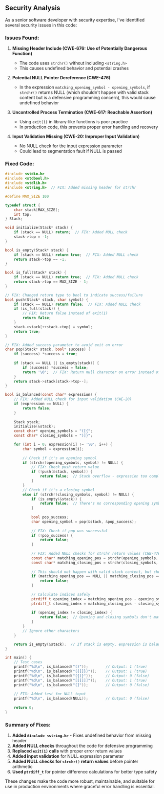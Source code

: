 ## Security Analysis

As a senior software developer with security expertise, I've identified several security issues in this code:

### Issues Found:

1. **Missing Header Include (CWE-676: Use of Potentially Dangerous Function)**
   - The code uses `strchr()` without including `<string.h>`
   - This causes undefined behavior and potential crashes

2. **Potential NULL Pointer Dereference (CWE-476)**
   - In the expression `matching_opening_symbol - opening_symbols`, if `strchr()` returns NULL (which shouldn't happen with valid stack content but is a defensive programming concern), this would cause undefined behavior

3. **Uncontrolled Process Termination (CWE-617: Reachable Assertion)**
   - Using `exit(1)` in library-like functions is poor practice
   - In production code, this prevents proper error handling and recovery

4. **Input Validation Missing (CWE-20: Improper Input Validation)**
   - No NULL check for the input expression parameter
   - Could lead to segmentation fault if NULL is passed

### Fixed Code:

```c
#include <stdio.h>
#include <stdbool.h>
#include <stdlib.h>
#include <string.h>  // FIX: Added missing header for strchr

#define MAX_SIZE 100

typedef struct {
    char stack[MAX_SIZE];
    int top;
} Stack;

void initialize(Stack* stack) {
    if (stack == NULL) return;  // FIX: Added NULL check
    stack->top = -1;
}

bool is_empty(Stack* stack) {
    if (stack == NULL) return true;  // FIX: Added NULL check
    return stack->top == -1;
}

bool is_full(Stack* stack) {
    if (stack == NULL) return true;  // FIX: Added NULL check
    return stack->top == MAX_SIZE - 1;
}

// FIX: Changed return type to bool to indicate success/failure
bool push(Stack* stack, char symbol) {
    if (stack == NULL) return false;  // FIX: Added NULL check
    if (is_full(stack)) {
        // FIX: Return false instead of exit(1)
        return false;
    }
    stack->stack[++stack->top] = symbol;
    return true;
}

// FIX: Added success parameter to avoid exit on error
char pop(Stack* stack, bool* success) {
    if (success) *success = true;
    
    if (stack == NULL || is_empty(stack)) {
        if (success) *success = false;
        return '\0';  // FIX: Return null character on error instead of exit(1)
    }
    return stack->stack[stack->top--];
}

bool is_balanced(const char* expression) {
    // FIX: Added NULL check for input validation (CWE-20)
    if (expression == NULL) {
        return false;
    }
    
    Stack stack;
    initialize(&stack);
    const char* opening_symbols = "([{";
    const char* closing_symbols = ")]}";

    for (int i = 0; expression[i] != '\0'; i++) {
        char symbol = expression[i];
        
        // Check if it's an opening symbol
        if (strchr(opening_symbols, symbol) != NULL) {
            // FIX: Check push return value
            if (!push(&stack, symbol)) {
                return false;  // Stack overflow - expression too complex
            }
        } 
        // Check if it's a closing symbol
        else if (strchr(closing_symbols, symbol) != NULL) {
            if (is_empty(&stack)) {
                return false;  // There's no corresponding opening symbol
            }
            
            bool pop_success;
            char opening_symbol = pop(&stack, &pop_success);
            
            // FIX: Check if pop was successful
            if (!pop_success) {
                return false;
            }
            
            // FIX: Added NULL checks for strchr return values (CWE-476)
            const char* matching_opening_pos = strchr(opening_symbols, opening_symbol);
            const char* matching_closing_pos = strchr(closing_symbols, symbol);
            
            // This should not happen with valid stack content, but check anyway
            if (matching_opening_pos == NULL || matching_closing_pos == NULL) {
                return false;
            }
            
            // Calculate indices safely
            ptrdiff_t opening_index = matching_opening_pos - opening_symbols;
            ptrdiff_t closing_index = matching_closing_pos - closing_symbols;
            
            if (opening_index != closing_index) {
                return false;  // Opening and closing symbols don't match
            }
        }
        // Ignore other characters
    }

    return is_empty(&stack);  // If stack is empty, expression is balanced
}

int main() {
    // Test cases
    printf("%d\n", is_balanced("()"));        // Output: 1 (true)
    printf("%d\n", is_balanced("({[]})"));    // Output: 1 (true)
    printf("%d\n", is_balanced("({)}"));      // Output: 0 (false)
    printf("%d\n", is_balanced("[[[]]]"));    // Output: 1 (true)
    printf("%d\n", is_balanced("(]"));        // Output: 0 (false)
    
    // FIX: Added test for NULL input
    printf("%d\n", is_balanced(NULL));        // Output: 0 (false)
    
    return 0;
}
```

### Summary of Fixes:

1. **Added `#include <string.h>`** - Fixes undefined behavior from missing header
2. **Added NULL checks** throughout the code for defensive programming
3. **Replaced `exit(1)` calls** with proper error return values
4. **Added input validation** for NULL expression parameter
5. **Added NULL checks for `strchr()` return values** before pointer arithmetic
6. **Used `ptrdiff_t`** for pointer difference calculations for better type safety

These changes make the code more robust, maintainable, and suitable for use in production environments where graceful error handling is essential.